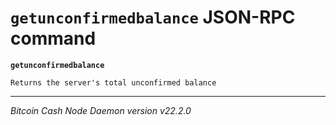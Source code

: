 `getunconfirmedbalance` JSON-RPC command
========================================

**`getunconfirmedbalance`**

```
Returns the server's total unconfirmed balance
```

***

*Bitcoin Cash Node Daemon version v22.2.0*
